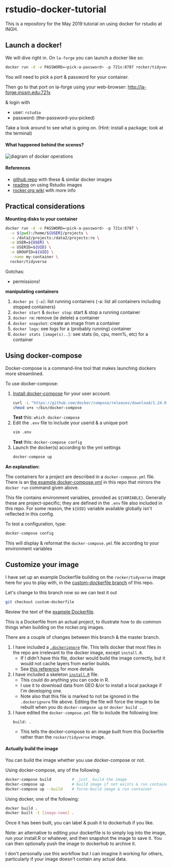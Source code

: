 # rstudio-docker-tutorial

This is a repository for the May 2019 tutorial on using docker for rstudio at INGH.

## Launch a docker!

We will dive right in. On `la-forge` you can launch a docker like so:

```sh
docker run -d -e PASSWORD=<pick-a-password> -p 721x:8787 rocker/tidyverse
```

You will need to pick a port & password for your container.

Then go to that port on la-forge using your web-browser: http://la-forge.mssm.edu:721x 

& login with 

   - user: `rstudio`
   - password: (the-password-you-picked)

Take a look around to see what is going on. (Hint: install a package; look at the terminal)

#### What happened behind the scenes?

![diagram of docker operations](https://user-images.githubusercontent.com/923453/57944788-1264a200-78a6-11e9-8da2-807f5600d20e.png)

#### References

   - [github repo](https://github.com/rocker-org/rocker-versioned) with these & similar docker images
   - [readme](https://github.com/rocker-org/rocker-versioned/blob/master/rstudio/README.md) on using Rstudio images
   - [rocker.org wiki](https://github.com/rocker-org/rocker/wiki) with more info

## Practical considerations

**Mounting disks to your container**

```sh
docker run -d -e PASSWORD=<pick-a-password> -p 721x:8787 \
  -v $(pwd):/home/${USER}/projects \
  -v /data2/projects:/data2/projects:ro \
  -e USER=${USER} \
  -e USERID=${UID} \
  -e GROUPID=${UID} \
  --name my-container \
  rocker/tidyverse
```

Gotchas:
   - permissions!
   
**manipulating containers**

1. `docker ps [-a]`: list running containers (-a: list all containers including stopped containers)
2. `docker start` & `docker stop`: start & stop a running container
3. `docker rm`: remove (ie delete) a container
4. `docker snapshot`: create an image from a container
5. `docker logs`: see logs for a (probably running) container
6. `docker stats [image(s)..]`: see stats (io, cpu, mem%, etc) for a container

## Using docker-compose

Docker-compose is a command-line tool that makes launching dockers more streamlined.

To use docker-compose:

1. [Install docker-compose](https://docs.docker.com/compose/install/) for your user account.
    ```sh
    curl -L "https://github.com/docker/compose/releases/download/1.24.0/docker-compose-$(uname -s)-$(uname -m)" -o ~/bin/docker-compose
    chmod u+x ~/bin/docker-compose
    ```
   **Test** this: `which docker-compose`
2. Edit the `.env` file to include your userid & a unique port
    ```sh
    vim .env
    ```
    **Test** this: `docker-compose config`
3. Launch the docker(s) according to the yml settings
   ```sh
   docker-compose up
   ```

**An explanation:**

The containers for a project are described in a `docker-compose.yml` file. There is an [the example docker-compose.yml](docker-compose.yml) in this repo that mirrors the `docker run` command given above.

This file contains environment variables, provided as `${VARIABLE}`. Generally these are project-specific; they are defined in the `.env` file also included in this repo. For some reason, the `${UID}` variable available globally isn't reflected in this config.

To test a configuration, type:
```sh
docker-compose config
```

This will display & reformat the `docker-compose.yml` file according to your environment variables

## Customize your image

I have set up an example Dockerfile building on the `rocker/tidyverse` image here for you to play with, in the [custom-dockerfile branch](https://github.com/DudleyLab/rstudio-docker-tutorial/tree/custom-dockerfile) of this repo.

Let's change to this branch now so we can test it out

```sh
git checkout custom-dockerfile
``` 

Review the text of the [example Dockerfile](https://github.com/DudleyLab/rstudio-docker-tutorial/blob/custom-dockerfile/Dockerfile). 

This is a Dockerfile from an actual project, to illustrate how to do common things when building on the rocker.org images.

There are a couple of changes between this branch & the master branch. 

1. I have included a [`.dockerignore`](https://github.com/DudleyLab/rstudio-docker-tutorial/blob/7dd80c4be4888face3476397c0532660797ea8bf/.dockerignore) file. This tells docker that most files in the repo are irrelevant to the docker image, except `install.R`. 
    - If I didn't have this file, docker would build the image correctly, but it would not cache layers from earlier builds.
    - See [this reference](https://codefresh.io/docker-tutorial/not-ignore-dockerignore/) for more details 
2. I have included a skeleton [`install.R`](https://github.com/DudleyLab/rstudio-docker-tutorial/blob/7dd80c4be4888face3476397c0532660797ea8bf/install.R) file.
    - This could do anything you can code in R.
    - I use it to download data from GEO &/or to install a local package if I'm developing one.
    - Note also that this file is marked to not be ignored in the `.dockerignore` file above. Editing the file will force the image to be rebuilt when you do `docker-compose up` or `docker build .`.
3. I have edited the `docker-compose.yml` file to include the following line:
    ```
    build: .
    ```
    - This tells the docker-compose to an image built from this Dockerfile rather than the `rocker/tidyverse` image.

#### Actually build the image

You can build the image whether you use docker-compose or not. 

Using docker-compose, any of the following:

```sh
docker-compose build         # _just_ build the image
docker-compose up            # build image if not exists & run container
docker-compose up --build    # force-build image & run container
```

Using docker, one of the following:

```sh
docker build .
docker built -t [image-name] .
```

Once it has been built, you can label & push it to dockerhub if you like.

Note: an alternative to editing your dockerfile is to simply log into the image, run your install.R or whatever, and then snapshot the image to save it. You can then optionally push the image to dockerhub to archive it. 

I don't personally use this workflow but I can imagine it working for others, particularly if your image doesn't contain any actual data.
